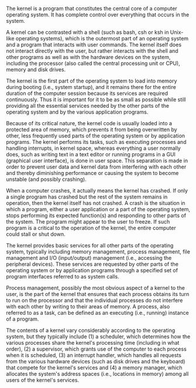 The kernel is a program that constitutes the central core of a computer operating system. It has complete control over everything that occurs in the system.

A kernel can be contrasted with a shell (such as bash, csh or ksh in Unix-like operating systems), which is the outermost part of an operating system and a program that interacts with user commands. The kernel itself does not interact directly with the user, but rather interacts with the shell and other programs as well as with the hardware devices on the system, including the processor (also called the central processing unit or CPU), memory and disk drives.

The kernel is the first part of the operating system to load into memory during booting (i.e., system startup), and it remains there for the entire duration of the computer session because its services are required continuously. Thus it is important for it to be as small as possible while still providing all the essential services needed by the other parts of the operating system and by the various application programs.

Because of its critical nature, the kernel code is usually loaded into a protected area of memory, which prevents it from being overwritten by other, less frequently used parts of the operating system or by application programs. The kernel performs its tasks, such as executing processes and handling interrupts, in kernel space, whereas everything a user normally does, such as writing text in a text editor or running programs in a GUI (graphical user interface), is done in user space. This separation is made in order to prevent user data and kernel data from interfering with each other and thereby diminishing performance or causing the system to become unstable (and possibly crashing).

When a computer crashes, it actually means the kernel has crashed. If only a single program has crashed but the rest of the system remains in operation, then the kernel itself has not crashed. A crash is the situation in which a program, either a user application or a part of the operating system, stops performing its expected function(s) and responding to other parts of the system. The program might appear to the user to freeze. If such program is a critical to the operation of the kernel, the entire computer could stall or shut down.

The kernel provides basic services for all other parts of the operating system, typically including memory management, process management, file management and I/O (input/output) management (i.e., accessing the peripheral devices). These services are requested by other parts of the operating system or by application programs through a specified set of program interfaces referred to as system calls.

Process management, possibly the most obvious aspect of a kernel to the user, is the part of the kernel that ensures that each process obtains its turn to run on the processor and that the individual processes do not interfere with each other by writing to their areas of memory. A process, also referred to as a task, can be defined as an executing (i.e., running) instance of a program.

The contents of a kernel vary considerably according to the operating system, but they typically include (1) a scheduler, which determines how the various processes share the kernel's processing time (including in what order), (2) a supervisor, which grants use of the computer to each process when it is scheduled, (3) an interrupt handler, which handles all requests from the various hardware devices (such as disk drives and the keyboard) that compete for the kernel's services and (4) a memory manager, which allocates the system's address spaces (i.e., locations in memory) among all users of the kernel's services.
